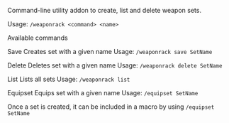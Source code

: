 Command-line utility addon to create, list and delete weapon sets.

Usage: `/weaponrack <command> <name>`

Available commands

Save
Creates set with a given name
Usage: `/weaponrack save SetName`

Delete
Deletes set with a given name
Usage: `/weaponrack delete SetName`

List
Lists all sets
Usage: `/weaponrack list`

Equipset
Equips set with a given name
Usage: `/equipset SetName`

Once a set is created, it can be included in a macro by using `/equipset SetName`